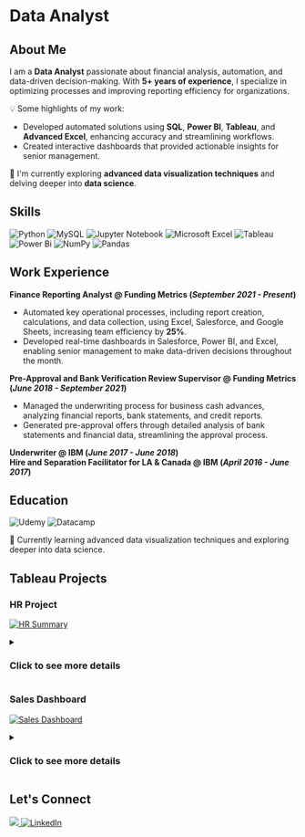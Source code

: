 # Data Analyst

## About Me

I am a **Data Analyst** passionate about financial analysis, automation, and data-driven decision-making. With **5+ years of experience**, I specialize in optimizing processes and improving reporting efficiency for organizations.  

💡 Some highlights of my work:
- Developed automated solutions using **SQL**, **Power BI**, **Tableau**, and **Advanced Excel**, enhancing accuracy and streamlining workflows.  
- Created interactive dashboards that provided actionable insights for senior management.  

🌱 I'm currently exploring **advanced data visualization techniques** and delving deeper into **data science**.

## Skills 
![Python](https://img.shields.io/badge/Python-%20?style=for-the-badge&logo=python&logoColor=white&labelColor=black&color=black)
![MySQL](https://img.shields.io/badge/MySQL-%20?style=for-the-badge&logo=mysql&logoColor=white&logoSize=auto&labelColor=black&color=black)
![Jupyter Notebook](https://img.shields.io/badge/Jupyter-%20?style=for-the-badge&logo=jupyter&logoColor=white&logoSize=auto&labelColor=black&color=black)
![Microsoft Excel](https://img.shields.io/badge/Microsoft%20Excel-%20?style=for-the-badge&logoColor=white&logoSize=auto&labelColor=black&color=black)
![Tableau](https://img.shields.io/badge/Tableau-%20?style=for-the-badge&logoColor=white&logoSize=auto&labelColor=black&color=black)
![Power Bi](https://img.shields.io/badge/Power%20Bi-%20?style=for-the-badge&logoColor=white&logoSize=auto&labelColor=black&color=black)
![NumPy](https://img.shields.io/badge/Numpy-%20?style=for-the-badge&logo=numpy&logoColor=white&logoSize=auto&labelColor=black&color=black)
![Pandas](https://img.shields.io/badge/Pandas-%20?style=for-the-badge&logo=pandas&logoColor=white&logoSize=auto&labelColor=black&color=black)

## Work Experience
**Finance Reporting Analyst @ Funding Metrics (_September 2021 - Present_)**
- Automated key operational processes, including report creation, calculations, and data collection, using Excel, Salesforce, and Google Sheets, increasing team efficiency by **25%**.
- Developed real-time dashboards in Salesforce, Power BI, and Excel, enabling senior management to make data-driven decisions throughout the month.

**Pre-Approval and Bank Verification Review Supervisor @ Funding Metrics (_June 2018 - September 2021_)**
- Managed the underwriting process for business cash advances, analyzing financial reports, bank statements, and credit reports.
- Generated pre-approval offers through detailed analysis of bank statements and financial data, streamlining the approval process.

**Underwriter @ IBM (_June 2017 - June 2018_)**  
**Hire and Separation Facilitator for LA & Canada @ IBM (_April 2016 - June 2017_)**


## Education
![Udemy](https://img.shields.io/badge/Udemy-A435F0?style=for-the-badge&logo=Udemy&logoColor=white)
![Datacamp](https://img.shields.io/badge/Datacamp-05192D?style=for-the-badge&logo=datacamp&logoColor=03E860)




🌱 Currently learning advanced data visualization techniques and exploring deeper into data science.

## Tableau Projects

### HR Project

[![HR Summary](https://public.tableau.com/static/images/HR/HRTableauProject-Baraa/HRSummary/1_rss.png)](https://public.tableau.com/views/HRTableauProject-Baraa/HRSummary)

<details>
  
<summary><h3><strong>Click to see more details</strong></h3></summary>

## HR Dashboard

### User Story
As an HR manager, I want a comprehensive dashboard to analyze human resources data, providing both summary views for high-level insights and detailed employee records for in-depth analysis.

---

### Summary View

The summary view should be divided into three main sections: **Overview**, **Demographics**, and **Income Analysis**.

### Overview
The Overview section should provide a snapshot of the overall HR metrics, including:
- Display the total number of hired employees, active employees, and terminated employees.  
- Visualize the total number of hired and terminated employees over the years.  
- Present a breakdown of total employees by department and job titles.  
- Compare total employees between headquarters (HQ) and branches (New York is the HQ).  
- Show the distribution of employees by city and state.  

### Demographics
The Demographics section should offer insights into the composition of the workforce, including:
- Present the gender ratio in the company.  
- Visualize the distribution of employees across age groups and education levels.  
- Show the total number of employees within each age group.  
- Show the total number of employees within each education level.  
- Present the correlation between employees’ educational backgrounds and their performance ratings.  

### Income Analysis
The Income Analysis section should focus on salary-related metrics, including:
- Compare salaries across different education levels for both genders to identify any discrepancies or patterns.  
- Present how age correlates with salary for employees in each department.  

---

## Employee Records View

Provide a comprehensive list of all employees with necessary information such as name, department, position, gender, age, education, and salary.  
- Users should be able to filter the list based on any of the available columns.
</details>

### Sales Dashboard

[![Sales Dashboard](https://public.tableau.com/static/images/Pr/Project21h/SalesDashboard/1_rss.png)](https://public.tableau.com/views/Project21h/SalesDashboard)

<details>
  
<summary><h3><strong>Click to see more details</strong></h3></summary>

## Tableau User Story | Sales Performance

### Introduction
This user story outlines the specifications for building two dashboards using Tableau to help stakeholders, including sales managers and executives, analyze sales performance and customers.

---

### Sales Dashboard | Requirements

#### Dashboard Purpose
The purpose of the sales dashboard is to present an overview of the sales metrics and trends in order to analyze year-over-year sales performance and understand sales trends.

#### Key Requirements

##### KPI Overview
- Display a summary of total sales, profits, and quantity for the current year and the previous year.

##### Sales Trends
- Present the data for each KPI on a monthly basis for both the current year and the previous year.
- Identify months with the highest and lowest sales and make them easy to recognize.

##### Product Subcategory Comparison
- Compare sales performance by different product subcategories for the current year and the previous year.
- Include a comparison of sales with profit.

##### Weekly Trends for Sales & Profit
- Present weekly sales and profit data for the current year.
- Display the average weekly values.
- Highlight weeks that are above and below the average to draw attention to sales and profit performance.

---

### Customer Dashboard | Requirements

#### Dashboard Purpose
The customer dashboard aims to provide an overview of customer data, trends, and behaviors. It will help marketing teams and management understand customer segments and improve customer satisfaction.

#### Key Requirements

##### KPI Overview
- Display a summary of the total number of customers, total sales per customer, and total number of orders for the current year and the previous year.

##### Customer Trends
- Present the data for each KPI on a monthly basis for both the current year and the previous year.
- Identify months with the highest and lowest sales and make them easy to recognize.

##### Customer Distribution by Number of Orders
- Represent the distribution of customers based on the number of orders they have placed to provide insights into customer behavior, loyalty, and engagement.

##### Top 10 Customers by Profit
- Present the top 10 customers who have generated the highest profits for the company.
- Show additional information like rank, number of orders, current sales, current profit, and the last order date.

---

### Design & Interactivity Requirements

#### Dashboard Dynamic
- The dashboard should allow users to check historical data by offering them the flexibility to select any desired year.
- Provide users with the ability to navigate between the dashboards easily.
- Make the charts and graphs interactive, enabling users to filter data using the charts.

#### Data Filters
- Allow users to filter data by product information like category and subcategory, and by location information like region, state, and city.
</details>



## Let's Connect

<p>
  <a href="mailto:bryn.acuna7@gmail.com" target="_blank">
  <img src="https://img.shields.io/badge/Gmail%3A%20bryn.acuna7%40gmail.com-red?style=for-the-badge&logo=gmail&logoColor=white&logoSize=auto">
  </a>
  
   <a href="https://www.linkedin.com/in/bryan-acu%C3%B1a-as12b7/" target="_blank">
    <img alt="LinkedIn" src="https://img.shields.io/badge/LinkedIn-0077B5?style=for-the-badge&logo=linkedin&logoColor=white">
  </a>  
</p>

 












<!---
bryanacuna7/bryanacuna7 is a ✨ special ✨ repository because its `README.md` (this file) appears on your GitHub profile.
You can click the Preview link to take a look at your changes.
--->
